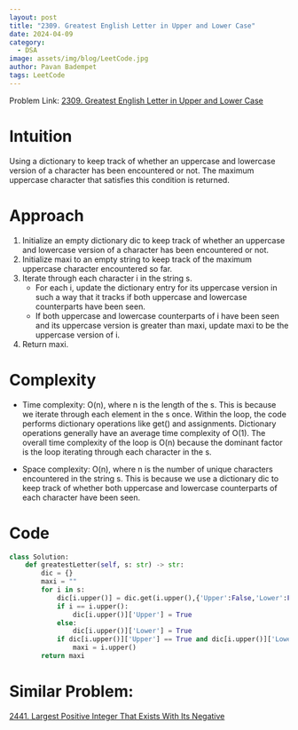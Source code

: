 ```yaml
---
layout: post
title: "2309. Greatest English Letter in Upper and Lower Case"
date: 2024-04-09
category:
  - DSA
image: assets/img/blog/LeetCode.jpg
author: Pavan Badempet
tags: LeetCode
---
```


Problem Link: [2309. Greatest English Letter in Upper and Lower Case](https://leetcode.com/problems/greatest-english-letter-in-upper-and-lower-case/description/)

# Intuition
Using a dictionary to keep track of whether an uppercase and lowercase version of a character has been encountered or not. The maximum uppercase character that satisfies this condition is returned.

# Approach
1. Initialize an empty dictionary dic to keep track of whether an uppercase and lowercase version of a character has been encountered or not.
2. Initialize maxi to an empty string to keep track of the maximum uppercase character encountered so far.
3. Iterate through each character i in the string s.
    - For each i, update the dictionary entry for its uppercase version in such a way that it tracks if both uppercase and lowercase counterparts have been seen.
    - If both uppercase and lowercase counterparts of i have been seen and its uppercase version is greater than maxi, update maxi to be the uppercase version of i.
4. Return maxi.

# Complexity
- Time complexity:
O(n), where n is the length of the s. This is because we iterate through each element in the s once. Within the loop, the code performs dictionary operations like get() and assignments. Dictionary operations generally have an average time complexity of O(1). The overall time complexity of the loop is O(n) because the dominant factor is the loop iterating through each character in the s.

- Space complexity:
O(n), where n is the number of unique characters encountered in the string s. This is because we use a dictionary dic to keep track of whether both uppercase and lowercase counterparts of each character have been seen.

# Code
```python
class Solution:
    def greatestLetter(self, s: str) -> str:
        dic = {}
        maxi = ""
        for i in s:
            dic[i.upper()] = dic.get(i.upper(),{'Upper':False,'Lower':False})
            if i == i.upper():
                dic[i.upper()]['Upper'] = True
            else:
                dic[i.upper()]['Lower'] = True
            if dic[i.upper()]['Upper'] == True and dic[i.upper()]['Lower'] == True and i.upper()>maxi:
                maxi = i.upper()
        return maxi

```

# Similar Problem:
[2441. Largest Positive Integer That Exists With Its Negative](https://leetcode.com/problems/largest-positive-integer-that-exists-with-its-negative/description/)